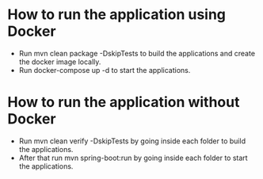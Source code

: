 # How to run the application using Docker

- Run mvn clean package -DskipTests to build the applications and create the docker image locally.
- Run docker-compose up -d to start the applications.
# How to run the application without Docker

- Run mvn clean verify -DskipTests by going inside each folder to build the applications.
- After that run mvn spring-boot:run by going inside each folder to start the applications.
